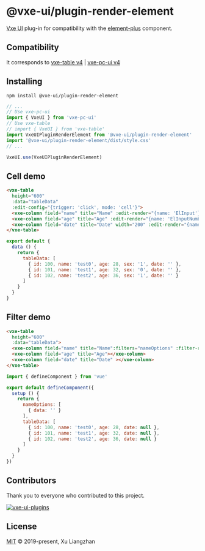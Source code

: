 # @vxe-ui/plugin-render-element

[Vxe UI](https://vxeui.com/) plug-in for compatibility with the [element-plus](https://www.npmjs.com/package/element-plus) component.

## Compatibility

It corresponds to [vxe-table v4](https://www.npmjs.com/package/vxe-table) | [vxe-pc-ui v4](https://www.npmjs.com/package/vxe-pc-ui)  

## Installing

```shell
npm install @vxe-ui/plugin-render-element
```

```javascript
// ...
// Use vxe-pc-ui
import { VxeUI } from 'vxe-pc-ui'
// Use vxe-table
// import { VxeUI } from 'vxe-table'
import VxeUIPluginRenderElement from '@vxe-ui/plugin-render-element'
import '@vxe-ui/plugin-render-element/dist/style.css'
// ...

VxeUI.use(VxeUIPluginRenderElement)
```

## Cell demo

```html
<vxe-table
  height="600"
  :data="tableData"
  :edit-config="{trigger: 'click', mode: 'cell'}">
  <vxe-column field="name" title="Name" :edit-render="{name: 'ElInput'}"></vxe-column>
  <vxe-column field="age" title="Age" :edit-render="{name: 'ElInputNumber'}"></vxe-column>
  <vxe-column field="date" title="Date" width="200" :edit-render="{name: 'ElDatePicker'}"></vxe-column>
</vxe-table>
```

```javascript
export default {
  data () {
    return {
      tableData: [
        { id: 100, name: 'test0', age: 28, sex: '1', date: '' },
        { id: 101, name: 'test1', age: 32, sex: '0', date: '' },
        { id: 102, name: 'test2', age: 36, sex: '1', date: '' }
      ]
    }
  }
}
```

## Filter demo

```html
<vxe-table
  height="600"
  :data="tableData">
  <vxe-column field="name" title="Name":filters="nameOptions" :filter-render="{name: 'ElInput'}"></vxe-column>
  <vxe-column field="age" title="Age"></vxe-column>
  <vxe-column field="date" title="Date" ></vxe-column>
</vxe-table>
```

```javascript
import { defineComponent } from 'vue'

export default defineComponent({
  setup () {
    return {
      nameOptions: [
        { data: '' }
      ],
      tableData: [
        { id: 100, name: 'test0', age: 28, date: null },
        { id: 101, name: 'test1', age: 32, date: null },
        { id: 102, name: 'test2', age: 36, date: null }
      ]
    }
  }
})
```

## Contributors

Thank you to everyone who contributed to this project.

[![vxe-ui-plugins](https://contrib.rocks/image?repo=x-extends/vxe-ui-plugins)](https://github.com/x-extends/vxe-ui-plugins/graphs/contributors)

## License

[MIT](LICENSE) © 2019-present, Xu Liangzhan
